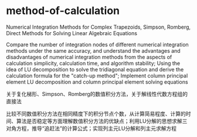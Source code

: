 # method-of-calculation
Numerical Integration Methods for Complex Trapezoids, Simpson, Romberg, Direct Methods for Solving Linear Algebraic Equations

Compare the number of integration nodes of different numerical integration methods under the same accuracy, and understand the advantages and disadvantages of numerical integration methods from the aspects of calculation simplicity, calculation time, and algorithm stability; Using the idea of LU decomposition to solve the tridiagonal equation and derive the calculation formula for the "catch-up method"; Implement column principal element LU decomposition and column principal element solving equations

关于复化梯形、Simpson、Romberg的数值积分方法，关于解线性代数方程组的直接法

比较不同数值积分方法在相同精度下的积分节点个数，从计算简易程度、计算的时间、算法是否稳定等方面理解数值积分方法的优缺点；利用LU分解的思想求解三对角方程，推导“追赶法”的计算公式；实现列主元LU分解和列主元求解方程

